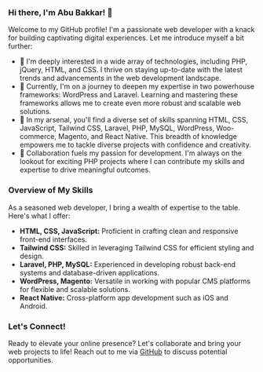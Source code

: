 ### Hi there, I'm Abu Bakkar! 👋

Welcome to my GitHub profile! I'm a passionate web developer with a knack for building captivating digital experiences. Let me introduce myself a bit further:

- 👀 I'm deeply interested in a wide array of technologies, including PHP, jQuery, HTML, and CSS. I thrive on staying up-to-date with the latest trends and advancements in the web development landscape.
- 🌱 Currently, I'm on a journey to deepen my expertise in two powerhouse frameworks: WordPress and Laravel. Learning and mastering these frameworks allows me to create even more robust and scalable web solutions.
- 💼 In my arsenal, you'll find a diverse set of skills spanning HTML, CSS, JavaScript, Tailwind CSS, Laravel, PHP, MySQL, WordPress, Woo-commerce, Magento, and React Native. This breadth of knowledge empowers me to tackle diverse projects with confidence and creativity.
- 🤝 Collaboration fuels my passion for development. I'm always on the lookout for exciting PHP projects where I can contribute my skills and expertise to drive meaningful outcomes.

### Overview of My Skills

As a seasoned web developer, I bring a wealth of expertise to the table. Here's what I offer:

- **HTML, CSS, JavaScript:** Proficient in crafting clean and responsive front-end interfaces.
- **Tailwind CSS:** Skilled in leveraging Tailwind CSS for efficient styling and design.
- **Laravel, PHP, MySQL:** Experienced in developing robust back-end systems and database-driven applications.
- **WordPress, Magento:** Versatile in working with popular CMS platforms for flexible and scalable solutions.
- **React Native:** Cross-platform app development such as iOS and Android.
### Let's Connect!

Ready to elevate your online presence? Let's collaborate and bring your web projects to life! Reach out to me via [GitHub](https://github.com/codesdeal/) to discuss potential opportunities.

<!---
codesdeal/codesdeal is a ✨ special ✨ repository because its `README.md` (this file) appears on your GitHub profile.
You can click the Preview link to take a look at your changes.
--->
